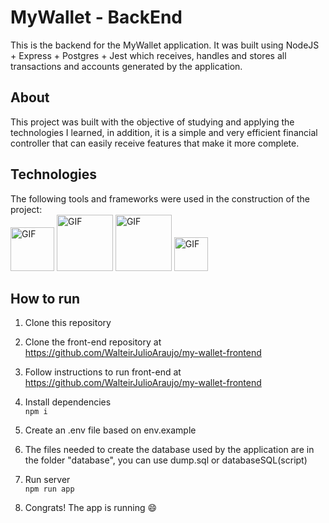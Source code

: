 # **MyWallet - BackEnd**

This is the backend for the MyWallet application. It was built using NodeJS + Express + Postgres + Jest which receives, handles and stores all transactions and accounts generated by the application.

## **About**
This project was built with the objective of studying and applying the technologies I learned, in addition, it is a simple and very efficient financial controller that can easily receive features that make it more complete.

## **Technologies**
The following tools and frameworks were used in the construction of the project:<br/>
<img  alt="GIF" src="https://img.shields.io/badge/Node.js-339933?style=for-the-badge&logo=nodedotjs&logoColor=white" width="70px" />
<img  alt="GIF" src="https://img.shields.io/badge/Express.js-000000?style=for-the-badge&logo=express&logoColor=white" width="90px" />
<img  alt="GIF" src="https://img.shields.io/badge/PostgreSQL-316192?style=for-the-badge&logo=postgresql&logoColor=white" width="90px" />
<img  alt="GIF" src="https://img.shields.io/badge/Jest-C21325?style=for-the-badge&logo=jest&logoColor=white" width="54px" />

## **How to run**

1. Clone this repository

2. Clone the front-end repository at https://github.com/WalteirJulioAraujo/my-wallet-frontend

3. Follow instructions to run front-end at https://github.com/WalteirJulioAraujo/my-wallet-frontend

4. Install dependencies</br>
`npm i`

5. Create an .env file based on env.example

6. The files needed to create the database used by the application are in the folder "database", you can use dump.sql or databaseSQL(script)

7. Run server </br>
`npm run app`

8. Congrats! The app is running 😄



